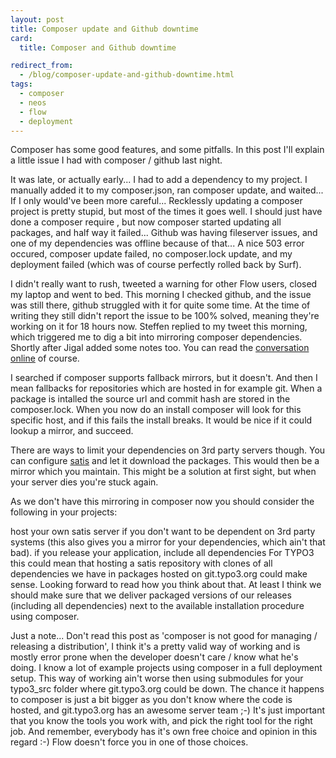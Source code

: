 ```yaml
---
layout: post
title: Composer update and Github downtime
card:
  title: Composer and Github downtime

redirect_from:
  - /blog/composer-update-and-github-downtime.html
tags:
  - composer
  - neos
  - flow
  - deployment
---
```


Composer has some good features, and some pitfalls. In this post I'll explain a little issue I had with composer /
github last night.

It was late, or actually early... I had to add a dependency to my project. I manually added it to my composer.json, ran
composer update, and waited... If I only would've been more careful... Recklessly updating a composer project is pretty
stupid, but most of the times it goes well. I should just have done a composer require <package>, but now composer
started updating all packages, and half way it failed... Github was having fileserver issues, and one of my dependencies
was offline because of that... A nice 503 error occured, composer update failed, no composer.lock update, and my
deployment failed (which was of course perfectly rolled back by Surf).

I didn't really want to rush, tweeted a warning for other Flow users, closed my laptop and went to bed. This morning I
checked github, and the issue was still there, github struggled with it for quite some time. At the time of writing they
still didn't report the issue to be 100% solved, meaning they're working on it for 18 hours now. Steffen replied to my
tweet this morning, which triggered me to dig a bit into mirroring composer dependencies. Shortly after Jigal added some
notes too. You can read the [conversation online](https://twitter.com/renst3/status/333369734487752704) of course.

I searched if composer supports fallback mirrors, but it doesn't. And then I mean fallbacks for repositories which are
hosted in for example git. When a package is intalled the source url and commit hash are stored in the composer.lock.
When you now do an install composer will look for this specific host, and if this fails the install breaks. It would be
nice if it could lookup a mirror, and succeed.

There are ways to limit your dependencies on 3rd party servers though. You can configure
[satis](https://github.com/composer/satis) and let it download the packages. This would then be a mirror which you
maintain. This might be a solution at first sight, but when your server dies you're stuck again.

As we don't have this mirroring in composer now you should consider the following in your projects:

host your own satis server if you don't want to be dependent on 3rd party systems (this also gives you a mirror for your
dependencies, which ain't that bad).
if you release your application, include all dependencies
For TYPO3 this could mean that hosting a satis repository with clones of all dependencies we have in packages hosted on
git.typo3.org could make sense. Looking forward to read how you think about that. At least I think we should make sure
that we deliver packaged versions of our releases (including all dependencies) next to the available installation
procedure using composer.

Just a note... Don't read this post as 'composer is not good for managing / releasing a distribution', I think it's a
pretty valid way of working and is mostly error prone when the developer doesn't care / know what he's doing. I know a
lot of example projects using composer in a full deployment setup. This way of working ain't worse then using submodules
for your typo3_src folder where git.typo3.org could be down. The chance it happens to composer is just a bit bigger as
you don't know where the code is hosted, and git.typo3.org has an awesome server team ;-) It's just important that you
know the tools you work with, and pick the right tool for the right job. And remember, everybody has it's own free
choice and opinion in this regard :-) Flow doesn't force you in one of those choices.
